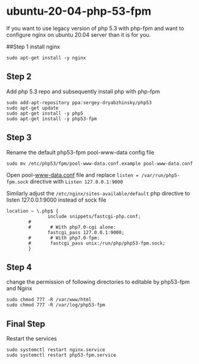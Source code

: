 # ubuntu-20-04-php-53-fpm
If you want to use legacy version of php 5.3 with php-fpm and want to configure nginx on ubuntu 20.04 server than it is for you.

##Step 1
install nginx 
```
sudo apt-get install -y nginx
```
## Step 2
Add php 5.3 repo and subsequently  install php with php-fpm
```
sudo add-apt-repository ppa:sergey-dryabzhinsky/php53
sudo apt-get update 
sudo apt-get install -y php5 
sudo apt-get install -y php53-fpm
```
## Step 3
Rename the default php53-fpm pool-www-data config file
```
sudo mv /etc/php53/fpm/pool-www-data.conf.example pool-www-data.conf
```
Open pool-www-data.conf file and replace `listen = /var/run/php5-fpm.sock` directive with `Listen 127.0.0.1:9000`

Similarly adjust the `/etc/nginx/sites-available/default` php directive to listen 127.0.0.1:9000 instead of sock file

```
location ~ \.php$ {
               include snippets/fastcgi-php.conf;
        #
        #       # With php7.0-cgi alone:
               fastcgi_pass 127.0.0.1:9000;
        #       # With php7.0-fpm:
        #       fastcgi_pass unix:/run/php/php53-fpm.sock;
        }
```
## Step 4
change the permission of following directories to editable by php53-fpm and Nginx
```
sudo chmod 777 -R /var/www/html
sudo chmod 777 -R /var/log/php53-fpm
```
## Final Step
Restart the services
```
sudo systemctl restart nginx.service
sudo systemctl restart php53-fpm.service
```
